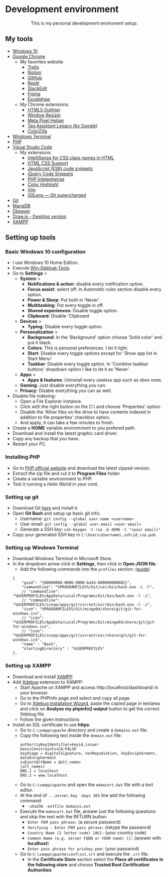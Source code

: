 # Development environment

<p style="text-align: center">This is my personal development enviroment setup.</p>

## My tools 
- [Windows 10](https://www.microsoft.com/pt-br/software-download/windows10)
- [Google Chrome](https://www.google.com/chrome/)
	- My favorites website 
    	- [Trello](https://trello.com/pt-BR)
        - [Notion](https://www.notion.so/)
        - [GitHub](https://github.com/)
        - [Replit](https://replit.com/)
        - [StackEdit](https://stackedit.io/)
        - [Figma](https://www.figma.com/)
        - [Excalidraw](https://excalidraw.com/)
	- My Chrome extensions: 
    	- [HTML5 Outliner](https://chrome.google.com/webstore/detail/html5-outliner/afoibpobokebhgfnknfndkgemglggomo)
        - [Window Resizer](https://chrome.google.com/webstore/detail/window-resizer/kkelicaakdanhinjdeammmilcgefonfh)
        - [Meta Pixel Helper](https://chrome.google.com/webstore/detail/meta-pixel-helper/fdgfkebogiimcoedlicjlajpkdmockpc)
        - [Tag Assistant Legacy (by Google)](https://chrome.google.com/webstore/detail/tag-assistant-legacy-by-g/kejbdjndbnbjgmefkgdddjlbokphdefk?hl=pt-br)
        - [ColorZilla](https://chrome.google.com/webstore/detail/colorzilla/bhlhnicpbhignbdhedgjhgdocnmhomnp?gclid=EAIaIQobChMIxLmy96jt-wIVI0FIAB33mwoDEAAYASAAEgJrqPD_BwE)
- [Windows Terminal](https://apps.microsoft.com/store/detail/windows-terminal/9N0DX20HK701)
- [PHP](https://www.php.net/downloads)
- [Visual Studio Code](https://code.visualstudio.com/)
	- My extensions: 
		- [IntelliSense for CSS class names in HTML](https://marketplace.visualstudio.com/items?itemName=Zignd.html-css-class-completion)
		- [HTML CSS Support](https://marketplace.visualstudio.com/items?itemName=ecmel.vscode-html-css)
		- [JavaScript (ES6) code snippets](https://marketplace.visualstudio.com/items?itemName=xabikos.JavaScriptSnippets)
		- [jQuery Code Snippets](https://marketplace.visualstudio.com/items?itemName=donjayamanne.jquerysnippets)
		- [PHP Intelephense](https://marketplace.visualstudio.com/items?itemName=bmewburn.vscode-intelephense-client)
		- [Color Highlight](https://marketplace.visualstudio.com/items?itemName=naumovs.color-highlight)
		- [Vim](https://marketplace.visualstudio.com/items?itemName=vscodevim.vim)
		- [GitLens — Git supercharged](https://marketplace.visualstudio.com/items?itemName=eamodio.gitlens)
- [Git](https://git-scm.com/)
- [MariaDB](https://mariadb.org/download/?t=mariadb&p=mariadb&r=10.11.2&os=windows&cpu=x86_64&pkg=msi&m=fder)
- [Dbeaver](https://dbeaver.io/download/)
- [Draw.io - Desktop version](https://www.diagrams.net/)
- [XAMPP](https://www.apachefriends.org/download.html)

## Setting up tools 
### Basic Windows 10 configuration
- I use Windows 10 Home Edition.
- Execute [Win-Debloat-Tools](https://github.com/LeDragoX/Win-Debloat-Tools)
- Go to **Settings** >
	- **System** >
		- **Notifications & action**: disable every notification option.
    	- **Focus assist**: select off. In <em>Automatic rules</em> section disable every option.
	    - **Power & Sleep**: Put both in 'Never'.
	    - **Multitasking**: Put every toggle in off. 
	    - **Shared experiences**: Disable toggle option.
    	- **Clipboard**: Disable 'Clipboard 
	- **Devices** > 
    	- **Typing**: Disable every toggle option.
	- **Personalization** >
    	- **Background**: In the 'Background' option choose 'Solid color' and put it black.
        - **Colors**: This is personal preferences. I let it light.
        - **Start**: Disable every toggle options except for 'Show app list in Start Menu'
        - **Taskbar**: Disable every toggle option. In 'Combine taskbar buttons' dropdown option I like to let it as 'Never'.
	- **Apps** >
    	- **Apps & features**: Uninstall every useless app such as xbox ones.
	- **Gaming**: Just disable everything you can.
    - **Privacy**: Disable everything you can as well.
- Disable file indexing:
	- Open a File Explorer instance.
    - Click with the right button on the C:\ and choose 'Properties' option.
    - Disable the 'Allow files on the drive to have contents indexed in addition to file properties' checkbox option.
    - And apply, it can take a few minutes to finish.
- Create a **HOME** variable enviromment to you prefered path.
- Download and install the latest graphic card driver.
- Copy any backup that you have.
- Restart your PC.

### Installing PHP
- Go to [PHP official website](https://www.php.net/) and download the latest zipped version.
- Extract the zip file and cut it to **Program Files** folder.
- Create a variable enviromment to PHP.
- Test it running a <em>Hello World</em> in your cmd.

### Setting up git
- Download Git [here](https://git-scm.com/) and install it.
- Open **Git Bash** and setup up basic git info: 
	- Username: `git config --global user.name <username>`
    - User email: `git config --global user.email <user email>`
    - Generate a SSH key: `ssh-keygen -t rsa -b 4096 -C "<your email>"`
- Copy your generated SSH key in `C:\Users\Username\.ssh\id_rsa.pub`.

### Setting up Windows Terminal
- Download Windows Terminal in Microsoft Store.
- In the dropdown arrow click in **Settings**, then click in **Open JSON file**.
	- Add the following commands into the `profiles` section: ([guide](https://stackoverflow.com/questions/56839307/adding-git-bash-to-the-new-windows-terminal))
    ```
    {
    	"guid": "{00000000-0000-0000-ba54-000000000002}",
	    "commandline": "%PROGRAMFILES%/Git/usr/bin/bash.exe -i -l",
    	// "commandline": "%USERPROFILE%/AppData/Local/Programs/Git/bin/bash.exe -l -i",
	    // "commandline": "%USERPROFILE%/scoop/apps/git/current/usr/bin/bash.exe -l -i",
    	"icon": "%PROGRAMFILES%/Git/mingw64/share/git/git-for-windows.ico",
	    // "icon": "%USERPROFILE%/AppData/Local/Programs/Git/mingw64/share/git/git-for-windows.ico",
    	// "icon": "%USERPROFILE%/scoop/apps/git/current/usr/share/git/git-for-windows.ico",
	    "name" : "Bash",
    	"startingDirectory" : "%USERPROFILE%"
	},
    ```

### Setting up XAMPP
- Download and install [XAMPP](https://www.apachefriends.org/download.html)
- Add [Xdebug](https://xdebug.org/) extension to XAMPP:
  - Start Apache on XAMPP and access http://localhost/dashboard/ in your browser.
  - Go to the PHPInfo page and select and copy all page.
  - Go to [Xdebug Installation Wizard](https://xdebug.org/wizard), paste the copied page in textarea and click on **Analyse my phpinfo() output** button to get the correct Xdebug file.
  - Follow the given instructions
- Install an SSL certificate to use **https**:
  - Go to `C:\xampp\apache` directory and create a `domains.ext` file.
  - Copy the following text inside the `domain.ext` file:
	```
	authorityKeyIdentifier=keyid,issuer  
	basicConstraints=CA:FALSE  
	keyUsage = digitalSignature, nonRepudiation, keyEncipherment, dataEncipherment  
	subjectAltName = @alt_names  
	[alt_names]  
	DNS.1 = localhost  
	DNS.2 = www.localhost
	```
  - Go to `C:\xampp\apache` and open the `makecert.bat` file with a text editor.
  - At the end of `...server.key -days 365` line add the following command:
    - `-sha256 -extfile domains.ext`  
  - Execute the `makecert.bat` file, answer just the following questions and skip the rest with the RETURN button:
    - `Enter PEM pass phrase:` (a secure password)
    - `Verifying - Enter PEM pass phrase:` (retype the password)
    - `Country Name (2 letter code) [AU]:` (your country code)
    - `Common Name (e.g. server FQDN or YOUR name) []:` (answer with **localhost**)
    - `Enter pass phrase for privkey.pem:` (your password)
  - Go to `C:\xampp\apache\conf\ssl.crt` and execute the `.crt` file.
    - In the **Certificate Store** section select the **Place all certificates in the following store** and choose **Trusted Root Certification Authorities**



